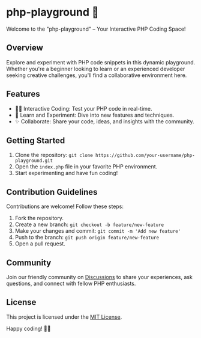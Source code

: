 # php-playground 🚀

Welcome to the "php-playground" – Your Interactive PHP Coding Space!

## Overview

Explore and experiment with PHP code snippets in this dynamic playground. Whether you're a beginner looking to learn or an experienced developer seeking creative challenges, you'll find a collaborative environment here.

## Features

-  🧑‍💻 Interactive Coding: Test your PHP code in real-time.
-  🚀 Learn and Experiment: Dive into new features and techniques.
-  ✨ Collaborate: Share your code, ideas, and insights with the community.

## Getting Started

1. Clone the repository: `git clone https://github.com/your-username/php-playground.git`
2. Open the `index.php` file in your favorite PHP environment.
3. Start experimenting and have fun coding!

## Contribution Guidelines

Contributions are welcome! Follow these steps:

1. Fork the repository.
2. Create a new branch: `git checkout -b feature/new-feature`
3. Make your changes and commit: `git commit -m 'Add new feature'`
4. Push to the branch: `git push origin feature/new-feature`
5. Open a pull request.

## Community

Join our friendly community on [Discussions](https://github.com/your-username/php-playground/discussions) to share your experiences, ask questions, and connect with fellow PHP enthusiasts.

## License

This project is licensed under the [MIT License](LICENSE).

Happy coding! 🚀✨
